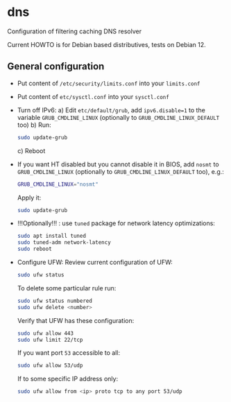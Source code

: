 # dns
Configuration of filtering caching DNS resolver

Current HOWTO is for Debian based distributives, tests on Debian 12.

## General configuration
* Put content of `/etc/security/limits.conf` into your `limits.conf`
* Put content of `etc/sysctl.conf` into your `sysctl.conf`
* Turn off IPv6:
  a) Edit `etc/default/grub`, add `ipv6.disable=1` to the variable `GRUB_CMDLINE_LINUX` (optionally to `GRUB_CMDLINE_LINUX_DEFAULT` too)
  b) Run:
  
    ```sh
    sudo update-grub
    ```
  c) Reboot
* If you want HT disabled but you cannot disable it in BIOS, add `nosmt` to `GRUB_CMDLINE_LINUX` (optionally to `GRUB_CMDLINE_LINUX_DEFAULT` too), e.g.:
  
  ```sh
  GRUB_CMDLINE_LINUX="nosmt"
  ```
  Apply it:
  
  ```sh
  sudo update-grub
  ```
* !!!Optionally!!! : use `tuned` package for network latency optimizations:
  
  ```sh
  sudo apt install tuned
  sudo tuned-adm network-latency
  sudo reboot
  ```
* Configure UFW:
  Review current configuration of UFW:
  
  ```sh
  sudo ufw status
  ```
  To delete some particular rule run:
  
  ```sh
  sudo ufw status numbered
  sudo ufw delete <number>
  ```
  Verify that UFW has these configuration:
  
  ```sh
  sudo ufw allow 443
  sudo ufw limit 22/tcp
  ```
  If you want port `53` accessible to all:
  
  ```sh
  sudo ufw allow 53/udp
  ```
  If to some specific IP address only:
  
  ```sh
  sudo ufw allow from <ip> proto tcp to any port 53/udp
  ```
